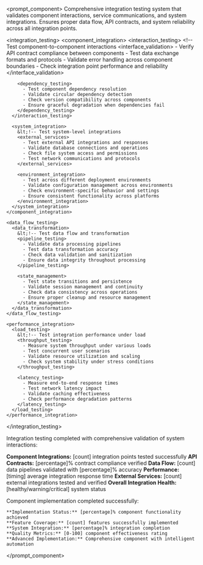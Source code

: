 <prompt_component>
  <step name="Integration Testing Framework">
    <description>
Comprehensive integration testing system that validates component interactions, service communications, and system integrations. Ensures proper data flow, API contracts, and system reliability across all integration points.
    </description>
  </step>

  <integration_testing>
    <component_integration>
      <interaction_testing>
        &lt;!-- Test component-to-component interactions 
        <interface_validation>
          - Verify API contract compliance between components
          - Test data exchange formats and protocols
          - Validate error handling across component boundaries
          - Check integration point performance and reliability
        </interface_validation>
        
        <dependency_testing>
          - Test component dependency resolution
          - Validate circular dependency detection
          - Check version compatibility across components
          - Ensure graceful degradation when dependencies fail
        </dependency_testing>
      </interaction_testing>
      
      <system_integration>
        &lt;!-- Test system-level integrations 
        <external_services>
          - Test external API integrations and responses
          - Validate database connections and operations
          - Check file system access and permissions
          - Test network communications and protocols
        </external_services>
        
        <environment_integration>
          - Test across different deployment environments
          - Validate configuration management across environments
          - Check environment-specific behavior and settings
          - Ensure consistent functionality across platforms
        </environment_integration>
      </system_integration>
    </component_integration>
    
    <data_flow_testing>
      <data_transformation>
        &lt;!-- Test data flow and transformation 
        <pipeline_testing>
          - Validate data processing pipelines
          - Test data transformation accuracy
          - Check data validation and sanitization
          - Ensure data integrity throughout processing
        </pipeline_testing>
        
        <state_management>
          - Test state transitions and persistence
          - Validate session management and continuity
          - Check data consistency across operations
          - Ensure proper cleanup and resource management
        </state_management>
      </data_transformation>
    </data_flow_testing>
    
    <performance_integration>
      <load_testing>
        &lt;!-- Test integration performance under load 
        <throughput_testing>
          - Measure system throughput under various loads
          - Test concurrent user scenarios
          - Validate resource utilization and scaling
          - Check system stability under stress conditions
        </throughput_testing>
        
        <latency_testing>
          - Measure end-to-end response times
          - Test network latency impact
          - Validate caching effectiveness
          - Check performance degradation patterns
        </latency_testing>
      </load_testing>
    </performance_integration>
  </integration_testing>

  <output>
Integration testing completed with comprehensive validation of system interactions:

**Component Integrations:** [count] integration points tested successfully
**API Contracts:** [percentage]% contract compliance verified
**Data Flow:** [count] data pipelines validated with [percentage]% accuracy
**Performance:** [timing] average integration response time
**External Services:** [count] external integrations tested and verified
**Overall Integration Health:** [healthy/warning/critical] system status
  </output>

  <output>
    Component implementation completed successfully:

    **Implementation Status:** [percentage]% component functionality achieved
    **Feature Coverage:** [count] features successfully implemented
    **System Integration:** [percentage]% integration completion
    **Quality Metrics:** [0-100] component effectiveness rating
    **Advanced Implementation:** Comprehensive component with intelligent automation
  </output>

</prompt_component>